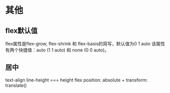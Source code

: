 # 其他
## flex默认值
flex属性是flex-grow, flex-shrink 和 flex-basis的简写，默认值为0 1 auto
该属性有两个快捷值：auto (1 1 auto) 和 none (0 0 auto)。

## 居中
text-align
line-height === height
flex
position: absolute + transform: translate()